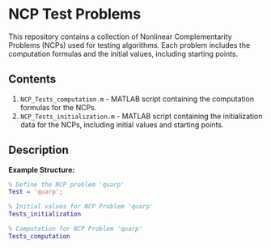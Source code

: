 # NCP Test Problems

This repository contains a collection of Nonlinear Complementarity Problems (NCPs) used for testing algorithms. Each problem includes the computation formulas and the initial values, including starting points.

## Contents

1. `NCP_Tests_computation.m` - MATLAB script containing the computation formulas for the NCPs.
2. `NCP_Tests_initialization.m` - MATLAB script containing the initialization data for the NCPs, including initial values and starting points.

## Description
**Example Structure:**
```matlab
% Define the NCP problem 'quarp'
Test = 'quarp';

% Initial values for NCP Problem 'quarp'
Tests_initialization

% Computation for NCP Problem 'quarp'
Tests_computation
